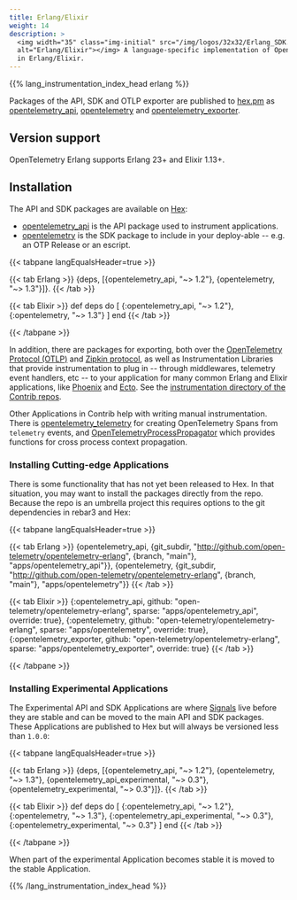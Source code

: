 ```yaml
---
title: Erlang/Elixir
weight: 14
description: >
  <img width="35" class="img-initial" src="/img/logos/32x32/Erlang_SDK.svg"
  alt="Erlang/Elixir"></img> A language-specific implementation of OpenTelemetry
  in Erlang/Elixir.
---
```


{{% lang_instrumentation_index_head erlang %}}

Packages of the API, SDK and OTLP exporter are published to
[hex.pm](https://hex.pm) as
[opentelemetry_api](https://hex.pm/packages/opentelemetry_api),
[opentelemetry](https://hex.pm/packages/opentelemetry) and
[opentelemetry_exporter](https://hex.pm/packages/opentelemetry_exporter).

## Version support

OpenTelemetry Erlang supports Erlang 23+ and Elixir 1.13+.

## Installation

The API and SDK packages are available on [Hex](https://hex.pm):

- [opentelemetry_api](https://hex.pm/packages/opentelemetry_api) is the API
  package used to instrument applications.
- [opentelemetry](https://hex.pm/packages/opentelemetry) is the SDK package to
  include in your deploy-able -- e.g. an OTP Release or an escript.

<!-- prettier-ignore-start -->
{{< tabpane langEqualsHeader=true >}}

{{< tab Erlang >}}
{deps, [{opentelemetry_api, "~> 1.2"},
        {opentelemetry, "~> 1.3"}]}.
{{< /tab >}}

{{< tab Elixir >}}
def deps do
  [
    {:opentelemetry_api, "~> 1.2"},
    {:opentelemetry, "~> 1.3"}
  ]
end
{{< /tab >}}

{{< /tabpane >}}
<!-- prettier-ignore-end -->

In addition, there are packages for exporting, both over the
[OpenTelemetry Protocol (OTLP)](https://hex.pm/packages/opentelemetry_exporter)
and [Zipkin protocol](https://hex.pm/packages/opentelemetry_zipkin), as well as
Instrumentation Libraries that provide instrumentation to plug in -- through
middlewares, telemetry event handlers, etc -- to your application for many
common Erlang and Elixir applications, like
[Phoenix](https://www.phoenixframework.org/) and
[Ecto](https://hexdocs.pm/ecto/Ecto.html). See the
[instrumentation directory of the Contrib repos](https://github.com/open-telemetry/opentelemetry-erlang-contrib/tree/main/instrumentation).

Other Applications in Contrib help with writing manual instrumentation. There is
[opentelemetry_telemetry](https://github.com/open-telemetry/opentelemetry-erlang-contrib/tree/main/utilities/opentelemetry_telemetry)
for creating OpenTelemetry Spans from `telemetry` events, and
[OpenTelemetryProcessPropagator](https://github.com/open-telemetry/opentelemetry-erlang-contrib/tree/main/propagators/opentelemetry_process_propagator)
which provides functions for cross process context propagation.

### Installing Cutting-edge Applications

There is some functionality that has not yet been released to Hex. In that
situation, you may want to install the packages directly from the repo. Because
the repo is an umbrella project this requires options to the git dependencies in
rebar3 and Hex:

<!-- prettier-ignore-start -->
{{< tabpane langEqualsHeader=true >}}

{{< tab Erlang >}}
{opentelemetry_api, {git_subdir, "http://github.com/open-telemetry/opentelemetry-erlang", {branch, "main"}, "apps/opentelemetry_api"}},
{opentelemetry, {git_subdir, "http://github.com/open-telemetry/opentelemetry-erlang", {branch, "main"},
"apps/opentelemetry"}}
{{< /tab >}}

{{< tab Elixir >}}
{:opentelemetry_api, github: "open-telemetry/opentelemetry-erlang", sparse:
"apps/opentelemetry_api", override: true},
{:opentelemetry, github: "open-telemetry/opentelemetry-erlang", sparse:
"apps/opentelemetry", override: true},
{:opentelemetry_exporter, github: "open-telemetry/opentelemetry-erlang", sparse: "apps/opentelemetry_exporter", override: true}
{{< /tab >}}

{{< /tabpane >}}
<!-- prettier-ignore-end -->

### Installing Experimental Applications

The Experimental API and SDK Applications are where
[Signals](/docs/concepts/signals/) live before they are stable and can be moved
to the main API and SDK packages. These Applications are published to Hex but
will always be versioned less than `1.0.0`:

<!-- prettier-ignore-start -->
{{< tabpane langEqualsHeader=true >}}

{{< tab Erlang >}}
{deps, [{opentelemetry_api, "~> 1.2"},
        {opentelemetry, "~> 1.3"},
        {opentelemetry_api_experimental, "~> 0.3"},
        {opentelemetry_experimental, "~> 0.3"}]}.
{{< /tab >}}

{{< tab Elixir >}}
def deps do
  [
    {:opentelemetry_api, "~> 1.2"},
    {:opentelemetry, "~> 1.3"},
    {:opentelemetry_api_experimental, "~> 0.3"},
    {:opentelemetry_experimental, "~> 0.3"}
  ]
end
{{< /tab >}}

{{< /tabpane >}}
<!-- prettier-ignore-end -->

When part of the experimental Application becomes stable it is moved to the
stable Application.

{{% /lang_instrumentation_index_head %}}
